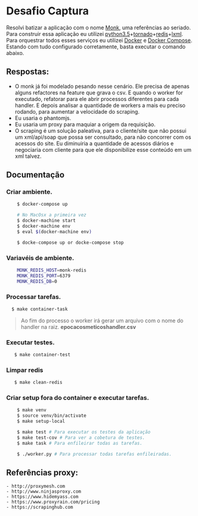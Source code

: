 Desafio Captura
===============

Resolvi batizar a aplicação com o nome [Monk](https://pt.wikipedia.org/wiki/Monk), uma referências ao seriado. Para
construir essa aplicação eu utilizei [python3.5](https://www.python.org)+[tornado](http://www.tornadoweb.org/en/stable/)+[redis](http://redis.io)+[lxml](http://lxml.de). Para orquestrar todos esses serviços eu utilizei [Docker](https://www.docker.com/) e [Docker Compose](https://docs.docker.com/compose/). Estando com tudo configurado corretamente, basta executar o comando abaixo.

## Respostas:
- O monk já foi modelado pesando nesse cenário. Ele precisa de apenas alguns refactores na feature que
grava o csv. E quando o worker for executado, refatorar para ele abrir processos diferentes
para cada handler. E depois analisar a quantidade de workers a mais eu preciso rodando, para aumentar a velocidade do scraping.
- Eu usaria o phantomjs.
- Eu usaria um proxy para maquiar a origem da requisição.
- O scraping é um solução paleativa, para o cliente/site que não possui um xml/api/soap que possa ser consultado,
para não concorrer com os acessos do site. Eu diminuiria a quantidade de acessos diários e negociaria com cliente para que ele disponibilize esse conteúdo em um xml talvez.


## Documentação

### Criar ambiente.

```bash
    $ docker-compose up

    # No MacOsx a primeira vez
    $ docker-machine start
    $ docker-machine env
    $ eval $(docker-machine env)

    $ docke-compose up or docke-compose stop
```

### Variavéis de ambiente.

```bash
    MONK_REDIS_HOST=monk-redis
    MONK_REDIS_PORT=6379
    MONK_REDIS_DB=0
```

### Processar tarefas.

```bash
  $ make container-task
```

> Ao fim do processo o worker irá gerar um arquivo com o nome do handler na raiz. **epocacosmeticoshandler.csv**


### Executar testes.

```bash
   $ make container-test
```

### Limpar redis

```bash
   $ make clean-redis
```

### Criar setup fora do container e executar tarefas.

```bash
    $ make venv
    $ source venv/bin/activate
    $ make setup-local

    $ make test # Para executar os testes da aplicação
    $ make test-cov # Para ver a cobetura de testes.
    $ make task # Para enfileirar todas as tarefas.

    $ ./worker.py # Para processar todas tarefas enfileiradas.
```

## Referências proxy:
    - http://proxymesh.com
    - http://www.ninjasproxy.com
    - https://www.hidemyass.com
    - https://www.proxyrain.com/pricing
    - https://scrapinghub.com
